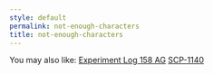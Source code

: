 ```yaml
---
style: default
permalink: not-enough-characters
title: not-enough-characters
---
```

You may also like:
[Experiment Log 158 AG](http://scp-wiki.net/experiment-log-158-ag)
[SCP-1140](http://scp-wiki.net/scp-1140)